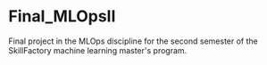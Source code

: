 # Final_MLOpsII
Final project in the MLOps discipline for the second semester of the SkillFactory machine learning master's program.
